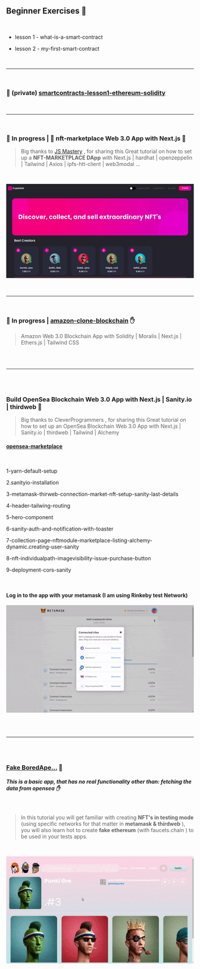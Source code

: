 ## Beginner Exercises 🍭

<br>

- lesson 1 - what-is-a-smart-contract

- lesson 2 - my-first-smart-contract

<br>

---

 
<br>

### 🚧 (private) [smartcontracts-lesson1-ethereum-solidity](https://github.com/nadiamariduena/smartcontracts-lesson1-ethereum-solidity)


<br>

---

 
<br>

### 🚧 In progress | 👾 nft-marketplace Web 3.0 App with Next.js 👾

> Big thanks to   [JS Mastery](https://www.jsmastery.pro/) , for sharing this Great tutorial on how to set up a **NFT-MARKETPLACE DApp** with Next.js | hardhat | openzeppelin | Tailwind | Axios | ipfs-htt-client | web3modal ...


<br>
 
 [<img src="./nft-marketplace.gif"/>]( )

<br>

---

 
<br>

### 🚧 In progress | [amazon-clone-blockchain](https://github.com/nadiamariduena/amazon-clone-blockchain) ✋

>Amazon Web 3.0 Blockchain App with Solidity | Moralis | Next.js | Ethers.js | Tailwind CSS

<br>
<br>

---

<br>
<br>

### Build OpenSea Blockchain Web 3.0 App with Next.js | Sanity.io | thirdweb 🍨

> Big thanks to CleverProgrammers , for sharing this Great tutorial on how to set up an OpenSea Blockchain Web 3.0 App with Next.js | Sanity.io | thirdweb | Tailwind | Alchemy

#### [opensea-marketplace](https://github.com/nadiamariduena/opensea-marketplace)

<br>

1-yarn-default-setup

2.sanityio-installation

3-metamask-thirweb-connection-market-nft-setup-sanity-last-details

4-header-tailwing-routing

5-hero-component

6-sanity-auth-and-notification-with-toaster

7-collection-page-nftmodule-marketplace-listing-alchemy-dynamic.creating-user-sanity

8-nft-individualpath-imagevisibility-issue-purchase-button

9-deployment-cors-sanity

<br>

#### Log in to the app with your metamask (I am using Rinkeby test Network)

[<img src="./img/preview-0.gif"/>](https://github.com/nadiamariduena/opensea-marketplace)

<br>
<br>

---

<br>
<br>

### [Fake BoredApe...](https://github.com/nadiamariduena/crypto-punk-clone-react-web3)  🌴

##### This is a basic app, that has no real functionality other than: fetching the data from opensea ✋

<br>

> In this tutorial you will get familiar with creating **NFT's in testing mode** (using specific networks for that matter in **metamask & thirdweb** ), you will also learn hot to create **fake ethereum** (with faucets.chain ) to be used in your tests apps.

<br>

[<img src="./img/preview-with-bug.gif"/>](https://github.com/nadiamariduena/crypto-punk-clone-react-web3)
